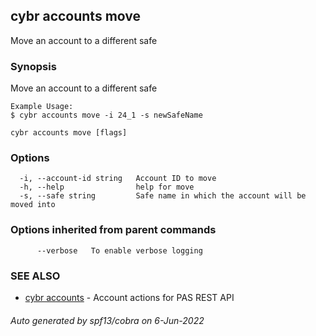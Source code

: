 ## cybr accounts move

Move an account to a different safe

### Synopsis

Move an account to a different safe

	Example Usage:
	$ cybr accounts move -i 24_1 -s newSafeName

```
cybr accounts move [flags]
```

### Options

```
  -i, --account-id string   Account ID to move
  -h, --help                help for move
  -s, --safe string         Safe name in which the account will be moved into
```

### Options inherited from parent commands

```
      --verbose   To enable verbose logging
```

### SEE ALSO

* [cybr accounts](cybr_accounts.md)	 - Account actions for PAS REST API

###### Auto generated by spf13/cobra on 6-Jun-2022
